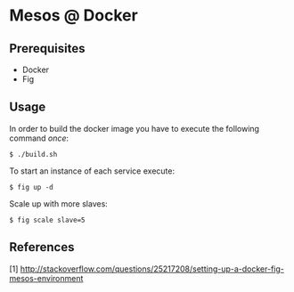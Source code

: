 # Mesos @ Docker

## Prerequisites

- Docker
- Fig

## Usage

In order to build the docker image
you have to execute the following command _once_:

	$ ./build.sh

To start an instance of each service execute:

	$ fig up -d

Scale up with more slaves:

	$ fig scale slave=5

## References

[1] http://stackoverflow.com/questions/25217208/setting-up-a-docker-fig-mesos-environment